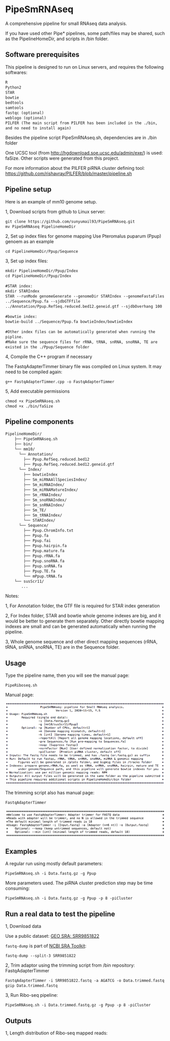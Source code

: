 # PipeSmRNAseq
A comprehensive pipeline for small RNAseq data analysis.

If you have used other Pipe* pipelines, some path/files may be shared, such as the PipelineHomeDir, and scripts in /bin folder.

## Software prerequisites
This pipeline is designed to run on Linux servers, and requires the following softwares:
```
R
Python2
STAR
bowtie
bedtools
samtools
fastqc (optional)
weblogo (optional)
PILFER (The main script from PILFER has been included in the ./bin, and no need to install again)
```
Besides the pipeline script PipeSmRNAseq.sh, dependencies are in ./bin folder

One UCSC tool (from http://hgdownload.soe.ucsc.edu/admin/exe/) is used: faSize. Other scripts were generated from this project.

For more information about the PILFER piRNA cluster defining tool: https://github.com/rishavray/PILFER/blob/master/pipeline.sh

## Pipeline setup

Here is an example of mm10 genome setup.

1, Download scripts from github to Linux server:

```
git clone https://github.com/sunyumail93/PipeSmRNAseq.git
mv PipeSmRNAseq PipelineHomeDir
```

2, Set up index files for genome mapping
Use Pteromalus puparum (Ppup) genoem as an example

```
cd PipelineHomeDir/Ppup/Sequence

```
3, Set up index files:
```
mkdir PipelineHomeDir/Ppup/Index
cd PipelineHomeDir/Ppup/Index

#STAR index:
mkdir STARIndex
STAR --runMode genomeGenerate --genomeDir STARIndex --genomeFastaFiles ../Sequence/Ppup.fa --sjdbGTFfile ../Annotation/Ppup.RefSeq.reduced.bed12.geneid.gtf --sjdbOverhang 100

#bowtie index:
bowtie-build ../Sequence/Ppup.fa bowtieIndex/bowtieIndex

#Other index files can be automatically generated when running the pipline.
#Make sure the sequence files for rRNA, tRNA, snRNA, snoRNA, TE are existed in the ./Ppup/Sequence folder
```
4, Compile the C++ program if necessary

The FastqAdapterTimmer binary file was compiled on Linux system. It may need to be compiled again:

```
g++ FastqAdapterTimmer.cpp -o FastqAdapterTimmer
```

5, Add executable permissions

```
chmod +x PipeSmRNAseq.sh
chmod +x ./bin/faSize
```

## Pipeline components
```
PipelineHomeDir/
    ├── PipeSmRNAseq.sh
    ├── bin/
    └── mm10/
      └── Annotation/
        ├── Ppup.RefSeq.reduced.bed12
        ├── Ppup.RefSeq.reduced.bed12.geneid.gtf
      └── Index/
        ├── bowtieIndex
        ├── Sm_miRNAAllSpeciesIndex/
        ├── Sm_miRNAIndex/
        ├── Sm_miRNAMatureIndex/
        ├── Sm_rRNAIndex/
        ├── Sm_snoRNAIndex/
        ├── Sm_snRNAIndex/
        ├── Sm_TE/
        ├── Sm_tRNAIndex/
        └── STARIndex/
      └── Sequence/
        ├── Ppup.ChromInfo.txt
        ├── Ppup.fa
        ├── Ppup.fai
        ├── Ppup.hairpin.fa
        ├── Ppup.mature.fa
        ├── Ppup.rRNA.fa
        ├── Ppup.snoRNA.fa
        ├── Ppup.snRNA.fa
        ├── Ppup.TE.fa
        └── mPpup.tRNA.fa
    └── susScr11/
       ...
```

Notes: 

1, For Annotation folder, the GTF file is required for STAR index generation

2, For Index folder, STAR and bowtie whole genome indexes are big, and it would be better to generate them separately. Other directly bowtie mapping indexes are small and can be generated automatically when running the pipeline.

3, Whole genome sequence and other direct mapping sequences (rRNA, tRNA, snRNA, snoRNA, TE) are in the Sequence folder.

## Usage

Type the pipeline name, then you will see the manual page:

```
PipeRiboseq.sh
```

Manual page:

![](images/Usages.png)

The trimming script also has manual page:

```
FastqAdapterTimmer
```

![](images/TrimmerUsages.png)

## Examples

A regular run using mostly default parameters:

```
PipeSmRNAseq.sh -i Data.fastq.gz -g Ppup
```

More parameters used. The piRNA cluster prediction step may be time consuming:

```
PipeSmRNAseq.sh -i Data.fastq.gz -g Ppup -p 8 -piCluster
```

## Run a real data to test the pipeline

1, Download data

Use a public dataset: [GEO SRA: SRR9851822](https://www.ncbi.nlm.nih.gov/sra/SRX6606439[accn])

`fastq-dump` is part of [NCBI SRA Toolkit](https://trace.ncbi.nlm.nih.gov/Traces/sra/sra.cgi?view=software):

```
fastq-dump --split-3 SRR9851822
```

2, Trim adaptor using the trimming script from /bin repository: FastqAdapterTimmer

```
FastqAdapterTimmer -i SRR9851822.fastq -a AGATCG -o Data.trimmed.fastq
gzip Data.trimmed.fastq
```

3, Run Ribo-seq pipeline:

```
PipeSmRNAseq.sh -i Data.trimmed.fastq.gz -g Ppup -p 8 -piCluster
```

## Outputs

1, Length distribution of Ribo-seq mapped reads:

